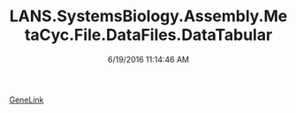 ﻿---
title: LANS.SystemsBiology.Assembly.MetaCyc.File.DataFiles.DataTabular
date: 6/19/2016 11:14:46 AM
---

[GeneLink](T-LANS.SystemsBiology.Assembly.MetaCyc.File.DataFiles.DataTabular.GeneLink.html)
